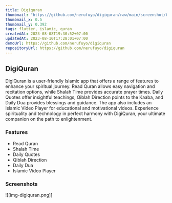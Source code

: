 ```yaml
---
title: Digiquran
thumbnail: "https://github.com/nerufuyo/digiquran/raw/main/screenshot/banner.jpg"
thumbnail_x: 0.5
thumbnail_y: 0.392
tags: flutter, islamic, quran
createdAt: 2023-08-08T19:30:52+07:00
updatedAt: 2023-08-10T17:28:01+07:00
demoUrl: https://github.com/nerufuyo/digiquran
repositoryUrl: https://github.com/nerufuyo/digiquran
---
```

## DigiQuran
DigiQuran is a user-friendly Islamic app that offers a range of features to enhance your spiritual journey. Read Quran allows easy navigation and recitation options, while Shalah Time provides accurate prayer times. Daily Quotes offer insightful teachings, Qiblah Direction points to the Kaaba, and Daily Dua provides blessings and guidance. The app also includes an Islamic Video Player for educational and motivational videos. Experience spirituality and technology in perfect harmony with DigiQuran, your ultimate companion on the path to enlightenment.

### Features
- Read Quran
- Shalah Time
- Daily Quotes
- Qiblah Direction
- Daily Dua
- Islamic Video Player

### Screenshots
![[img-digiquran.png]]